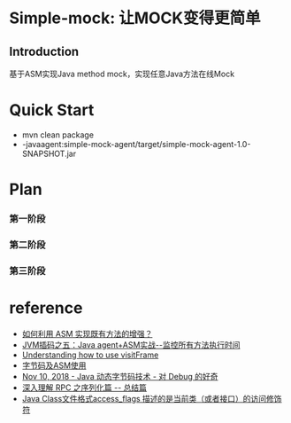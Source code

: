 # Simple-mock: 让MOCK变得更简单

## Introduction

基于ASM实现Java method mock，实现任意Java方法在线Mock

# Quick Start

- mvn clean package 
- -javaagent:simple-mock-agent/target/simple-mock-agent-1.0-SNAPSHOT.jar


# Plan

### 第一阶段
### 第二阶段
### 第三阶段




# reference
- [如何利用 ASM 实现既有方法的增强？](https://zhuanlan.zhihu.com/p/71762514)
- [JVM插码之五：Java agent+ASM实战--监控所有方法执行时间](https://www.cnblogs.com/duanxz/p/6090190.html)
- [Understanding how to use visitFrame](https://stackoverflow.com/questions/20391272/understanding-how-to-usevisitframe)
- [字节码及ASM使用](https://segmentfault.com/a/1190000009956534)
- [Nov 10, 2018 - Java 动态字节码技术 - 对 Debug 的好奇](https://zhenbianshu.github.io/2018/11/control_jvm_byte_code.html)
- [深入理解 RPC 之序列化篇 -- 总结篇](https://www.cnkirito.moe/rpc-serialize-2/)
- [Java Class文件格式access_flags 描述的是当前类（或者接口）的访问修饰符](https://blog.csdn.net/u014490683/article/details/22745799)
 
